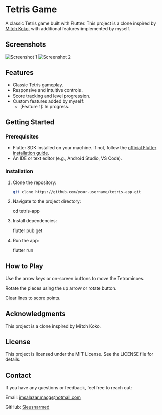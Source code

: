 # Tetris Game

A classic Tetris game built with Flutter. This project is a clone inspired by [Mitch Koko](https://www.youtube.com/@createdbykoko), with additional features implemented by myself.

## Screenshots
<!-- Add screenshots of your app here if available -->
![Screenshot 1](screenshots/screenshot1.png)
![Screenshot 2](screenshots/screenshot2.png)

## Features

- Classic Tetris gameplay.
- Responsive and intuitive controls.
- Score tracking and level progression.
- Custom features added by myself:
  - [Feature 1]: In progress.

## Getting Started

### Prerequisites

- Flutter SDK installed on your machine. If not, follow the [official Flutter installation guide](https://flutter.dev/docs/get-started/install).
- An IDE or text editor (e.g., Android Studio, VS Code).

### Installation

1. Clone the repository:

   ```bash
   git clone https://github.com/your-username/tetris-app.git

2. Navigate to the project directory:

    cd tetris-app

3. Install dependencies:

    flutter pub get

4. Run the app:

   flutter run

## How to Play

Use the arrow keys or on-screen buttons to move the Tetrominoes.

Rotate the pieces using the up arrow or rotate button.

Clear lines to score points.

## Acknowledgments

This project is a clone inspired by Mitch Koko.

## License

This project is licensed under the MIT License. See the LICENSE file for details.

## Contact

If you have any questions or feedback, feel free to reach out:

Email: [jmsalazar.macg@hotmail.com](mailto:jmsalazar@hotmail.com)

GitHub: [Sleusnarmed](https://github.com/Sleusnarmed)
